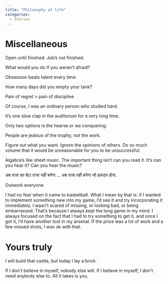 ```yaml
---
title: "Philosophy of life"
categories:
  - Stories  
---
```


# Miscellaneous 

Open until finished. Job’s not finished.

What would you do if you weren’t afraid? 

Obsession beats talent every time. 

How many days did you empty your tank? 

Pain of regret > pain of discipline 

Of course, I was an ordinary person who studied hard. 

It’s one slow clap in the auditorium for a very long time. 

Only two options is the hearse or we conquering. 

People are jealous of the trophy, not the work. 

Figure out what you want. Ignore the opinions of others. Do so much volume that it would be unreasonable for you to be unsuccessful. 

Algebra’s like sheet music. The important thing isn’t can you read it. It’s can you hear it? Can you hear the music? 

अब राजा का बेटा राजा नहीं बनेगा ... अब राजा वही बनेगा जो हकदार होगा.

Outwork everyone. 

I had no fear when it came to basketball. What I mean by that is:  if I wanted to implement something new into my game, I’d see it and try incorporating it immediately. I wasn’t scared of missing, or looking bad, or being embarrassed. That’s because I always kept the long game in my mind. I always focused on the fact that I had to try something to get it, and once I got it, I’d have another tool in my arsenal. If the price was a lot of work and a few missed shots, I was ok with that. 

# Yours truly 

I will build that castle, but today I lay a brick. 

If I don't believe in myself, nobody else will. If I believe in myself, I don't need anybody else to. All it takes is you. 




   

   